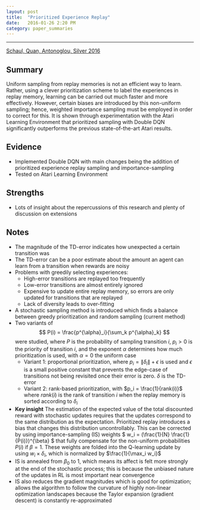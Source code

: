 ```yaml
---
layout: post
title:	"Prioritized Experience Replay"
date: 	2016-01-26 2:20 PM
category: paper_summaries
---
```


<script type="text/javascript" async
  src="https://cdn.mathjax.org/mathjax/latest/MathJax.js?config=TeX-MML-AM_CHTML">
</script>

<script type="text/x-mathjax-config">
MathJax.Hub.Config({
  TeX: { equationNumbers: { autoNumber: "AMS" } },
  tex2jax: {inlineMath: [['$','$'], ['\\(','\\)']]}
});
</script>

---

[Schaul, Quan, Antonoglou, Silver 2016](http://arxiv.org/pdf/1511.05952.pdf)

## Summary ##
Uniform sampling from replay memories is not an efficient way to learn. Rather, using a clever prioritization scheme to label the experiences in replay memory, learning can be carried out much faster and more effectively. However, certain biases are introduced by this non-uniform sampling; hence, weighted importance sampling must be employed in order to correct for this. It is shown through experimentation with the Atari Learning Environment that prioritized sampling with Double DQN significantly outperforms the previous state-of-the-art Atari results.

## Evidence ## 
* Implemented Double DQN with main changes being the addition of prioritized experience replay sampling and importance-sampling 
* Tested on Atari Learning Environment

## Strengths ## 
* Lots of insight about the repercussions of this research and plenty of discussion on extensions

## Notes ## 
* The magnitude of the TD-error indicates how unexpected a certain transition was
* The TD-error can be a poor estimate about the amount an agent can learn from a transition when rewards are noisy
* Problems with greedily selecting experiences: 
	* High-error transitions are replayed too frequently
	* Low-error transitions are almost entirely ignored
	* Expensive to update entire replay memory, so errors are only updated for transitions that are replayed
	* Lack of diversity leads to over-fitting
* A stochastic sampling method is introduced which finds a balance between greedy prioritization and random sampling (current method)
* Two variants of $$ P(i) = \frac{p^{\alpha}_i}{\sum_k p^{\alpha}_k} $$ were studied, where $P$ is the probability of sampling transition $i$, $p_i > 0$ is the priority of transition $i$, and the exponent $\alpha$ determines how much prioritization is used, with $\alpha = 0$ the uniform case
	* Variant 1: proportional prioritization, where $p_i = \| \delta_i\| + \epsilon$ is used and $\epsilon$ is a small positive constant that prevents the edge-case of transitions not being revisited once their error is zero. $\delta$ is the TD-error
	* Variant 2: rank-based prioritization, with $p_i = \frac{1}{rank(i)}$ where $rank(i)$ is the rank of transition $i$ when the replay memory is sorted according to $\delta_i$
* <b>Key insight</b> The estimation of the expected value of the total discounted reward with stochastic updates requires that the updates correspond to the same distribution as the expectation. Prioritized replay introduces a bias that changes this distribution uncontrollably. This can be corrected by using importance-sampling (IS) weights $ w_i = (\frac{1}{N} \frac{1}{P(i)})^{\beta} $ that fully compensate for the non-uniform probabilities $P(i)$ if $\beta = 1$. These weights are folded into the Q-learning update by using $w_i \times \delta_i$, which is normalized by $\frac{1}{\max_i w_i}$
* IS is annealed from $\beta_0$ to 1, which means its affect is felt more strongly at the end of the stochastic process; this is because the unbiased nature of the updates in RL is most important near convergence
* IS also reduces the gradient magnitudes which is good for optimization; allows the algorithm to follow the curvature of highly non-linear optimization landscapes because the Taylor expansion (gradient descent) is constantly re-approximated